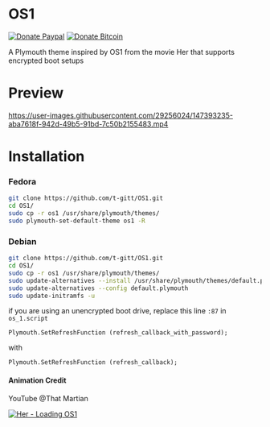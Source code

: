 # OS1
[![Donate Paypal](https://img.shields.io/badge/Donate-PayPal-green.svg)](https://www.paypal.com/paypalme/Taheralkamel)
[![Donate Bitcoin](https://img.shields.io/badge/btc-bc1qawj2lp8kxzf5n9hew7s72sq2l4e2q72643rgs0-%23F7931A)](https://taheralkamel.xyz/donate.html)

A Plymouth theme inspired by OS1 from the movie Her that supports encrypted boot setups

# Preview
https://user-images.githubusercontent.com/29256024/147393235-aba7618f-942d-49b5-91bd-7c50b2155483.mp4


# Installation

### Fedora
```bash
git clone https://github.com/t-gitt/OS1.git
cd OS1/
sudo cp -r os1 /usr/share/plymouth/themes/
sudo plymouth-set-default-theme os1 -R
```
### Debian
```bash
git clone https://github.com/t-gitt/OS1.git
cd OS1/
sudo cp -r os1 /usr/share/plymouth/themes/
sudo update-alternatives --install /usr/share/plymouth/themes/default.plymouth default.plymouth /usr/share/plymouth/themes/os1/os1.plymouth 100
sudo update-alternatives --config default.plymouth
sudo update-initramfs -u
```

if you are using an unencrypted boot drive, replace this line ```:87```  in ```os_1.script```

```Plymouth.SetRefreshFunction (refresh_callback_with_password);```

with

``` Plymouth.SetRefreshFunction (refresh_callback); ```

#### Animation Credit
YouTube @That Martian

[![Her - Loading OS1](https://img.youtube.com/vi/WOeyLpgjQ5Y/0.jpg)](https://www.youtube.com/watch?v=WOeyLpgjQ5Y)
